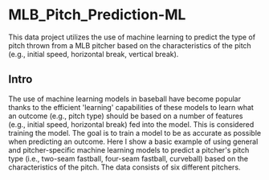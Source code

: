 # MLB_Pitch_Prediction-ML
This data project utilizes the use of machine learning to predict the type of pitch thrown from a MLB pitcher based on the characteristics of the pitch (e.g., initial speed, horizontal break, vertical break). 

## Intro

The use of machine learning models in baseball have become popular thanks to the efficient 'learning' capabilities of these models to learn what an outcome (e.g., pitch type) should be based on a number of features (e.g., initial speed, horizontal break) fed into the model. This is considered training the model. The goal is to train a model to be as accurate as possible when predicting an outcome. Here I show a basic example of using general and pitcher-specific machine learning models to predict a pitcher's pitch type (i.e., two-seam fastball, four-seam fastball, curveball) based on the characteristics of the pitch. The data consists of six different pitchers. 

